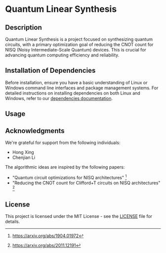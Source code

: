 # Quantum Linear Synthesis

## Description
Quantum Linear Synthesis is a project focused on synthesizing quantum circuits, with a primary optimization goal of reducing the CNOT count for NISQ (Noisy Intermediate-Scale Quantum) devices. This is crucial for advancing quantum computing efficiency and reliability.

## Installation of Dependencies
Before installation, ensure you have a basic understanding of Linux or Windows command line interfaces and package management systems. For detailed instructions on installing dependencies on both Linux and Windows, refer to our [dependencies documentation](dependencies.md).

## Usage
<!-- TODO:[Add instructions or examples on how to use the software or run tests.] -->

## Acknowledgments
<!-- This project is funded by ISCAS [insert link].  -->
We're grateful for support from the following individuals:
- Hong Xing
- Chenjian Li
  
The algorithmic ideas are inspired by the following papers:
- "Quantum circuit optimizations for NISQ architectures" [^1]
- "Reducing the CNOT count for Clifford+T circuits on NISQ architectures" [^2]

[^1]: https://arxiv.org/abs/1904.01972
[^2]: https://arxiv.org/abs/2011.12191

## License
This project is licensed under the MIT License - see the [LICENSE](LICENSE) file for details.
